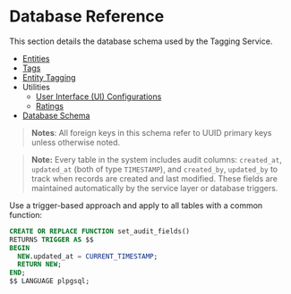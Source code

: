 # Database Reference

This section details the database schema used by the Tagging Service.

- [Entities](entities.md)
- [Tags](./tags.md)
- [Entity Tagging](./entity_tagging.md)
- Utilities
	- [User Interface (UI) Configurations](./utilities/ui_configurations.md)
	- [Ratings](./utilities/ratings.md)
- [Database Schema](./schema.md)

> **Notes**: All foreign keys in this schema refer to UUID primary keys unless otherwise noted.

> **Note:** Every table in the system includes audit columns: `created_at`, `updated_at` (both of type `TIMESTAMP`), and `created_by`, `updated_by` to track when records are created and last modified. These fields are maintained automatically by the service layer or database triggers.

Use a trigger-based approach and apply to all tables with a common function:

```sql
CREATE OR REPLACE FUNCTION set_audit_fields()
RETURNS TRIGGER AS $$
BEGIN
  NEW.updated_at = CURRENT_TIMESTAMP;
  RETURN NEW;
END;
$$ LANGUAGE plpgsql;
```
